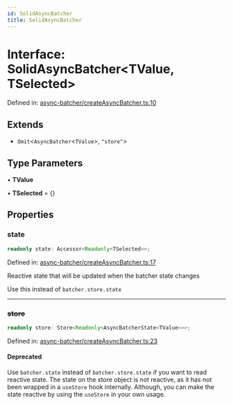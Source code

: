 ```yaml
---
id: SolidAsyncBatcher
title: SolidAsyncBatcher
---
```


<!-- DO NOT EDIT: this page is autogenerated from the type comments -->

# Interface: SolidAsyncBatcher\<TValue, TSelected\>

Defined in: [async-batcher/createAsyncBatcher.ts:10](https://github.com/TanStack/persister/blob/main/packages/solid-persister/src/async-batcher/createAsyncBatcher.ts#L10)

## Extends

- `Omit`\<`AsyncBatcher`\<`TValue`\>, `"store"`\>

## Type Parameters

• **TValue**

• **TSelected** = \{\}

## Properties

### state

```ts
readonly state: Accessor<Readonly<TSelected>>;
```

Defined in: [async-batcher/createAsyncBatcher.ts:17](https://github.com/TanStack/persister/blob/main/packages/solid-persister/src/async-batcher/createAsyncBatcher.ts#L17)

Reactive state that will be updated when the batcher state changes

Use this instead of `batcher.store.state`

***

### ~~store~~

```ts
readonly store: Store<Readonly<AsyncBatcherState<TValue>>>;
```

Defined in: [async-batcher/createAsyncBatcher.ts:23](https://github.com/TanStack/persister/blob/main/packages/solid-persister/src/async-batcher/createAsyncBatcher.ts#L23)

#### Deprecated

Use `batcher.state` instead of `batcher.store.state` if you want to read reactive state.
The state on the store object is not reactive, as it has not been wrapped in a `useStore` hook internally.
Although, you can make the state reactive by using the `useStore` in your own usage.
